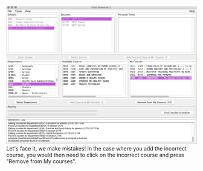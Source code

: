 ![Removing Courses](assets/8.png)
Let's face it, we make mistakes! In the case where you add the incorrect course, you would then need to click on the incorrect course and press "Remove from My courses". 
